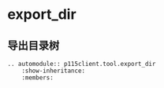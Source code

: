 # export_dir

导出目录树
---

```{eval-rst}
.. automodule:: p115client.tool.export_dir
    :show-inheritance:
    :members:
```
